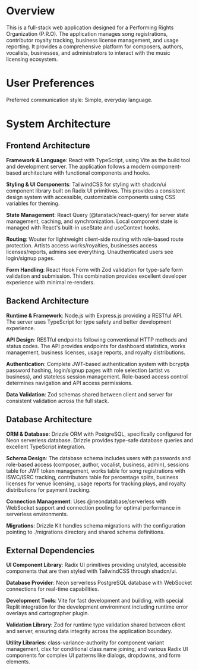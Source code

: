# Overview

This is a full-stack web application designed for a Performing Rights Organization (P.R.O). The application manages song registrations, contributor royalty tracking, business license management, and usage reporting. It provides a comprehensive platform for composers, authors, vocalists, businesses, and administrators to interact with the music licensing ecosystem.

# User Preferences

Preferred communication style: Simple, everyday language.

# System Architecture

## Frontend Architecture

**Framework & Language**: React with TypeScript, using Vite as the build tool and development server. The application follows a modern component-based architecture with functional components and hooks.

**Styling & UI Components**: TailwindCSS for styling with shadcn/ui component library built on Radix UI primitives. This provides a consistent design system with accessible, customizable components using CSS variables for theming.

**State Management**: React Query (@tanstack/react-query) for server state management, caching, and synchronization. Local component state is managed with React's built-in useState and useContext hooks.

**Routing**: Wouter for lightweight client-side routing with role-based route protection. Artists access works/royalties, businesses access licenses/reports, admins see everything. Unauthenticated users see login/signup pages.

**Form Handling**: React Hook Form with Zod validation for type-safe form validation and submission. This combination provides excellent developer experience with minimal re-renders.

## Backend Architecture

**Runtime & Framework**: Node.js with Express.js providing a RESTful API. The server uses TypeScript for type safety and better development experience.

**API Design**: RESTful endpoints following conventional HTTP methods and status codes. The API provides endpoints for dashboard statistics, works management, business licenses, usage reports, and royalty distributions.

**Authentication**: Complete JWT-based authentication system with bcryptjs password hashing, login/signup pages with role selection (artist vs business), and stateless session management. Role-based access control determines navigation and API access permissions.

**Data Validation**: Zod schemas shared between client and server for consistent validation across the full stack.

## Database Architecture

**ORM & Database**: Drizzle ORM with PostgreSQL, specifically configured for Neon serverless database. Drizzle provides type-safe database queries and excellent TypeScript integration.

**Schema Design**: The database schema includes users with passwords and role-based access (composer, author, vocalist, business, admin), sessions table for JWT token management, works table for song registrations with ISWC/ISRC tracking, contributors table for percentage splits, business licenses for venue licensing, usage reports for tracking plays, and royalty distributions for payment tracking.

**Connection Management**: Uses @neondatabase/serverless with WebSocket support and connection pooling for optimal performance in serverless environments.

**Migrations**: Drizzle Kit handles schema migrations with the configuration pointing to ./migrations directory and shared schema definitions.

## External Dependencies

**UI Component Library**: Radix UI primitives providing unstyled, accessible components that are then styled with TailwindCSS through shadcn/ui.

**Database Provider**: Neon serverless PostgreSQL database with WebSocket connections for real-time capabilities.

**Development Tools**: Vite for fast development and building, with special Replit integration for the development environment including runtime error overlays and cartographer plugin.

**Validation Library**: Zod for runtime type validation shared between client and server, ensuring data integrity across the application boundary.

**Utility Libraries**: class-variance-authority for component variant management, clsx for conditional class name joining, and various Radix UI components for complex UI patterns like dialogs, dropdowns, and form elements.